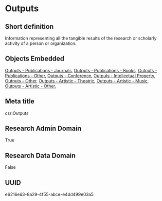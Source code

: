 # Outputs
## Short definition
Information representing all the tangible results of the research or scholarly activity of a person or organization.
## Objects Embedded
[Outputs - Publications - Journals](../Templates/Outputs%20-%20Publications%20-%20Journals.md), [Outputs - Publications - Books](../Templates/Outputs%20-%20Publications%20-%20Books.md), [Outputs - Publications - Other](../Templates/Outputs%20-%20Publications%20-%20Other.md), [Outputs - Conference](../Templates/Outputs%20-%20Conference.md), [Outputs - Intellectual Property](../Templates/Outputs%20-%20Intellectual%20Property.md), [Outputs - Other](../Templates/Outputs%20-%20Other.md), [Outputs - Artistic - Theatric](../Templates/Outputs%20-%20Artistic%20-%20Theatric.md), [Outputs - Artistic - Music](../Templates/Outputs%20-%20Artistic%20-%20Music.md), [Outputs - Artistic - Other](../Templates/Outputs%20-%20Artistic%20-%20Other.md), 
## Meta title
csr:Outputs
## Research Admin Domain
True
## Research Data Domain
False
## UUID
e6216e63-8a29-4f55-abce-e4dd499e03a5
